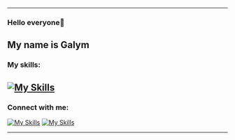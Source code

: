------------------------------------------------------------------------------------------------------------------
### Hello everyone👋
My name is Galym
------------------------------------------------------------------------------------------------------------------
### My skills:
[![My Skills](https://skillicons.dev/icons?i=js,react,vue,mongodb,java,mysql,github,linux,windows,figma,tailwind,nuxt)](https://skillicons.dev)
------------------------------------------------------------------------------------------------------------------
### Connect with me:
[![My Skills](https://skillicons.dev/icons?i=gmail)](https://mail.google.com/mail/u/0/#search/galymsakitzhan%40gmail.com)
[![My Skills](https://skillicons.dev/icons?i=linkedin)](https://www.linkedin.com/in/galym-sakitzhan-78a0a8296/)

------------------------------------------------------------------------------------------------------------------
